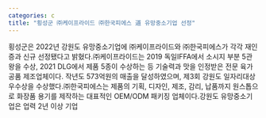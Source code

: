 ```yaml
---
categories: c
title: "횡성군 ㈜케이프라이드 ㈜한국피에스 道 유망중소기업 선정"
---
```

횡성군은 2022년 강원도 유망중소기업에 ㈜케이프라이드와 ㈜한국피에스가 각각 재인증과 신규 선정됐다고 밝혔다.㈜케이프라이드는 2019 독일IFFA에서 소시지 부분 5관왕을 수상, 2021 DLG에서 제품 5종이 수상하는 등 기술력과 맛을 인정받은 전문 육가공품 제조업체이다. 작년도 573억원의 매출을 달성하였으며, 제3회 강원도 일자리대상 우수상을 수상했다.㈜한국피에스는 제품의 기획, 디자인, 제조, 감리, 납품까지 원스톱으로 화장품 용기를 제작하는 대표적인 OEM/ODM 패키징 업체이다.강원도 유망중소기업은 업력 2년 이상 기업